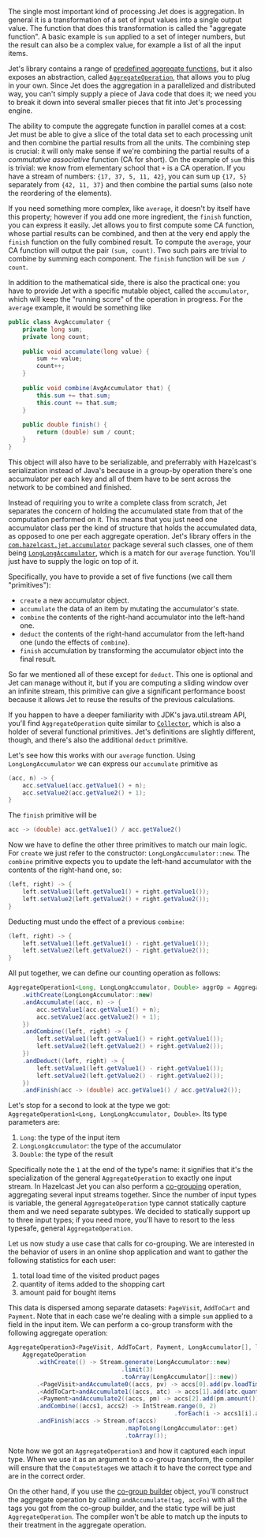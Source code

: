 The single most important kind of processing Jet does is aggregation. In
general it is a transformation of a set of input values into a single
output value. The function that does this transformation is called the
"aggregate function". A basic example is `sum` applied to a set of
integer numbers, but the result can also be a complex value, for example
a list of all the input items.

Jet's library contains a range of
[predefined aggregate functions](http://docs.hazelcast.org/docs/jet/latest-dev/javadoc/com/hazelcast/jet/aggregate/AggregateOperations.html),
but it also exposes an abstraction, called
[`AggregateOperation`](http://docs.hazelcast.org/docs/jet/latest-dev/javadoc/com/hazelcast/jet/aggregate/AggregateOperation.html),
that allows you to plug in your own. Since Jet does the aggregation in a
parallelized and distributed way, you can't simply supply a piece of
Java code that does it; we need you to break it down into several
smaller pieces that fit into Jet's processing engine.

The ability to compute the aggregate function in parallel comes at a
cost: Jet must be able to give a slice of the total data set to each
processing unit and then combine the partial results from all the units.
The combining step is crucial: it will only make sense if we're
combining the partial results of a _commutative associative_ function
(CA for short). On the example of `sum` this is trivial: we know from
elementary school that `+` is a CA operation. If you have a stream of
numbers: `{17, 37, 5, 11, 42}`, you can sum up `{17, 5}` separately from
`{42, 11, 37}` and then combine the partial sums (also note the
reordering of the elements).

If you need something more complex, like `average`, it doesn't by itself
have this property; however if you add one more ingredient, the `finish`
function, you can express it easily. Jet allows you to first compute
some CA function, whose partial results can be combined, and then at the
very end apply the `finish` function on the fully combined result. To
compute the `average`, your CA function will output the pair `(sum,
count)`. Two such pairs are trivial to combine by summing each
component. The `finish` function will be `sum / count`.

In addition to the mathematical side, there is also the practical one:
you have to provide Jet with a specific mutable object, called the
`accumulator`, which will keep the "running score" of the operation in
progress. For the `average` example, it would be something like

```java
public class AvgAccumulator {
    private long sum;
    private long count;
    
    public void accumulate(long value) {
        sum += value;
        count++;
    }
    
    public void combine(AvgAccumulator that) {
        this.sum += that.sum;
        this.count += that.sum;
    }
    
    public double finish() {
        return (double) sum / count;
    }
}
```

This object will also have to be serializable, and preferrably with
Hazelcast's serialization instead of Java's because in a group-by
operation there's one accumulator per each key and all of them have to
be sent across the network to be combined and finished.

Instead of requiring you to write a complete class from scratch, Jet
separates the concern of holding the accumulated state from that of the
computation performed on it. This means that you just need one
accumulator class per the kind of structure that holds the accumulated
data, as opposed to one per each aggregate operation. Jet's library
offers in the
[`com.hazelcast.jet.accumulator`](http://docs.hazelcast.org/docs/jet/latest-dev/javadoc/com/hazelcast/jet/accumulator/package-summary.html)
package several such classes, one of them being
[`LongLongAccumulator`](http://docs.hazelcast.org/docs/jet/latest-dev/javadoc/com/hazelcast/jet/accumulator/LongLongAccumulator.html),
which is a match for our `average` function. You'll just have to supply
the logic on top of it.

Specifically, you have to provide a set of five functions (we call them
"primitives"):

- `create` a new accumulator object.
- `accumulate` the data of an item by mutating the accumulator's state.
- `combine` the contents of the right-hand accumulator into the
left-hand one.
- `deduct` the contents of the right-hand accumulator from the left-hand
one (undo the effects of `combine`).
- `finish` accumulation by transforming the accumulator object into the
final result.

So far we mentioned all of these except for `deduct`. This one is
optional and Jet can manage without it, but if you are computing a
sliding window over an infinite stream, this primitive can give a
significant performance boost because it allows Jet to reuse the results
of the previous calculations.

If you happen to have a deeper familiarity with JDK's java.util.stream
API, you'll find `AggregateOperation` quite similar to
[`Collector`](https://docs.oracle.com/javase/9/docs/api/java/util/stream/Collector.html),
which is also a holder of several functional primitives. Jet's
definitions are slightly different, though, and there's also the
additional `deduct` primitive.

Let's see how this works with our `average` function. Using
`LongLongAccumulator` we can express our `accumulate` primitive as

```java
(acc, n) -> {
    acc.setValue1(acc.getValue1() + n);
    acc.setValue2(acc.getValue2() + 1);
}
```

The `finish` primitive will be

```java
acc -> (double) acc.getValue1() / acc.getValue2()
```

Now we have to define the other three primitives to match our main
logic. For `create` we just refer to the constructor:
`LongLongAccumulator::new`. The `combine` primitive expects you to
update the left-hand accumulator with the contents of the right-hand
one, so:

```java
(left, right) -> {
    left.setValue1(left.getValue1() + right.getValue1());
    left.setValue2(left.getValue2() + right.getValue2());
}    
```

Deducting must undo the effect of a previous `combine`: 

```java
(left, right) -> {
    left.setValue1(left.getValue1() - right.getValue1());
    left.setValue2(left.getValue2() - right.getValue2());
}    
```

All put together, we can define our counting operation as follows:

```java
AggregateOperation1<Long, LongLongAccumulator, Double> aggrOp = AggregateOperation
    .withCreate(LongLongAccumulator::new)
    .andAccumulate((acc, n) -> {
        acc.setValue1(acc.getValue1() + n);
        acc.setValue2(acc.getValue2() + 1);
    })
    .andCombine((left, right) -> {
        left.setValue1(left.getValue1() + right.getValue1());
        left.setValue2(left.getValue2() + right.getValue2());
    })
    .andDeduct((left, right) -> {
        left.setValue1(left.getValue1() - right.getValue1());
        left.setValue2(left.getValue2() - right.getValue2());
    })
    .andFinish(acc -> (double) acc.getValue1() / acc.getValue2());
```

Let's stop for a second to look at the type we got:
`AggregateOperation1<Long, LongLongAccumulator, Double>`. Its type
parameters are:
1. `Long`: the type of the input item
2. `LongLongAccumulator`: the type of the accumulator
3. `Double`: the type of the result

Specifically note the `1` at the end of the type's name: it signifies
that it's the specialization of the general `AggregateOperation` to
exactly one input stream. In Hazelcast Jet you can also perform a
[co-grouping](Build_Your_Computation_Pipeline#page_coGroup)
operation, aggregating several input streams together. Since the number
of input types is variable, the general `AggregateOperation` type cannot
statically capture them and we need separate subtypes. We decided to
statically support up to three input types; if you need more, you'll
have to resort to the less typesafe, general `AggregateOperation`.

Let us now study a use case that calls for co-grouping. We are 
interested in the behavior of users in an online shop application and
want to gather the following statistics for each user:

1. total load time of the visited product pages
2. quantity of items added to the shopping cart
3. amount paid for bought items

This data is dispersed among separate datasets: `PageVisit`, `AddToCart`
and `Payment`. Note that in each case we're dealing with a simple `sum`
applied to a field in the input item. We can perform a co-group
transform with the following aggregate operation:

```java
AggregateOperation3<PageVisit, AddToCart, Payment, LongAccumulator[], long[]> aggrOp =
    AggregateOperation
        .withCreate(() -> Stream.generate(LongAccumulator::new)
                                .limit(3)
                                .toArray(LongAccumulator[]::new))
        .<PageVisit>andAccumulate0((accs, pv) -> accs[0].add(pv.loadTime()))
        .<AddToCart>andAccumulate1((accs, atc) -> accs[1].add(atc.quantity()))
        .<Payment>andAccumulate2((accs, pm) -> accs[2].add(pm.amount()))
        .andCombine((accs1, accs2) -> IntStream.range(0, 2)
                                               .forEach(i -> accs1[i].add(accs2[i])))
        .andFinish(accs -> Stream.of(accs)
                                 .mapToLong(LongAccumulator::get)
                                 .toArray());
```

Note how we got an `AggregateOperation3` and how it captured each input
type. When we use it as an argument to a co-group transform, the
compiler will ensure that the `ComputeStage`s we attach it to have the
correct type and are in the correct order.

On the other hand, if you use the
[co-group builder](Build_Your_Computation_Pipeline#page_coGroup+Builder)
object, you'll construct the aggregate operation by calling
`andAccumulate(tag, accFn)` with all the tags you got from the
co-group builder, and the static type will be just `AggregateOperation`.
The compiler won't be able to match up the inputs to their treatment in
the aggregate operation.

